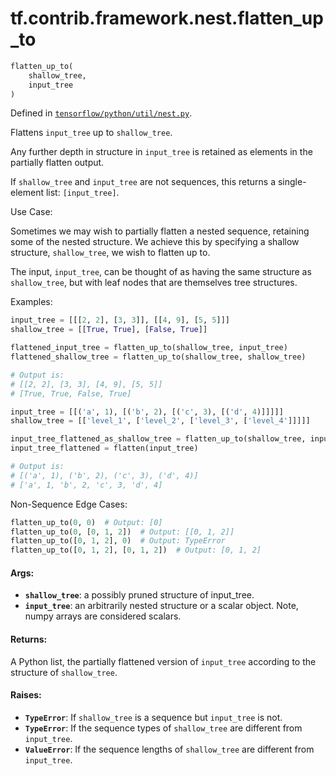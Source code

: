 <div itemscope itemtype="http://developers.google.com/ReferenceObject">
<meta itemprop="name" content="tf.contrib.framework.nest.flatten_up_to" />
</div>

# tf.contrib.framework.nest.flatten_up_to

``` python
flatten_up_to(
    shallow_tree,
    input_tree
)
```



Defined in [`tensorflow/python/util/nest.py`](https://www.tensorflow.org/code/tensorflow/python/util/nest.py).

Flattens `input_tree` up to `shallow_tree`.

Any further depth in structure in `input_tree` is retained as elements in the
partially flatten output.

If `shallow_tree` and `input_tree` are not sequences, this returns a
single-element list: `[input_tree]`.

Use Case:

Sometimes we may wish to partially flatten a nested sequence, retaining some
of the nested structure. We achieve this by specifying a shallow structure,
`shallow_tree`, we wish to flatten up to.

The input, `input_tree`, can be thought of as having the same structure as
`shallow_tree`, but with leaf nodes that are themselves tree structures.

Examples:

```python
input_tree = [[[2, 2], [3, 3]], [[4, 9], [5, 5]]]
shallow_tree = [[True, True], [False, True]]

flattened_input_tree = flatten_up_to(shallow_tree, input_tree)
flattened_shallow_tree = flatten_up_to(shallow_tree, shallow_tree)

# Output is:
# [[2, 2], [3, 3], [4, 9], [5, 5]]
# [True, True, False, True]
```

```python
input_tree = [[('a', 1), [('b', 2), [('c', 3), [('d', 4)]]]]]
shallow_tree = [['level_1', ['level_2', ['level_3', ['level_4']]]]]

input_tree_flattened_as_shallow_tree = flatten_up_to(shallow_tree, input_tree)
input_tree_flattened = flatten(input_tree)

# Output is:
# [('a', 1), ('b', 2), ('c', 3), ('d', 4)]
# ['a', 1, 'b', 2, 'c', 3, 'd', 4]
```

Non-Sequence Edge Cases:

```python
flatten_up_to(0, 0)  # Output: [0]
flatten_up_to(0, [0, 1, 2])  # Output: [[0, 1, 2]]
flatten_up_to([0, 1, 2], 0)  # Output: TypeError
flatten_up_to([0, 1, 2], [0, 1, 2])  # Output: [0, 1, 2]
```

#### Args:

* <b>`shallow_tree`</b>: a possibly pruned structure of input_tree.
* <b>`input_tree`</b>: an arbitrarily nested structure or a scalar object.
    Note, numpy arrays are considered scalars.


#### Returns:

A Python list, the partially flattened version of `input_tree` according to
the structure of `shallow_tree`.


#### Raises:

* <b>`TypeError`</b>: If `shallow_tree` is a sequence but `input_tree` is not.
* <b>`TypeError`</b>: If the sequence types of `shallow_tree` are different from
    `input_tree`.
* <b>`ValueError`</b>: If the sequence lengths of `shallow_tree` are different from
    `input_tree`.